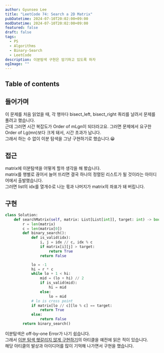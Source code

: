 ```yaml
---
author: Gyunseo Lee
title: "LeetCode 74: Search a 2D Matrix"
pubDatetime: 2024-07-10T20:02:00+09:00
modDatetime: 2024-07-10T20:02:00+09:00
featured: false
draft: false
tags:
  - PS
  - Algorithms
  - Binary-Search
  - LeetCode
description: 이분탐색 구현은 암기하고 있도록 하자
ogImage: ""
---
```


## Table of contents

## 들어가며

이 문제를 처음 읽었을 때, 각 행마다 bisect_left, bisect_right 쿼리를 날려서 문제를 풀려고 했습니다.  
근데 그러면 시간 복잡도가 Order of mLgn이 되더라고요. 그러면 문제에서 요구한 Order of Lg(mn)보다 크게 돼서, 시간 초과가 납니다.  
그래서 하는 수 없이 이분 탐색을 그냥 구현하기로 했습니다.😀

## 접근

matrix에 이분탐색을 어떻게 할까 생각을 해 봤습니다.  
matrix를 행별로 끊어서 늘어 뜨리면 결국 하나의 정렬된 리스트가 될 것이라는 아이디어에서 출발했습니다.  
그러면 list의 idx를 열개수로 나눈 몫과 나머지가 matrix의 좌표가 돼 버립니다.

## 구현

```python
class Solution:
    def searchMatrix(self, matrix: List[List[int]], target: int) -> bool:
        r = len(matrix)
        c = len(matrix[0])
        def binary_search():
            def is_valid(idx):
                i, j = idx // c, idx % c
                if matrix[i][j] > target:
                    return True
                return False

            lo = -1
            hi = r * c
            while lo + 1 < hi:
                mid = (lo + hi) // 2
                if is_valid(mid):
                    hi = mid
                else:
                    lo = mid
            # lo is cross point
            if matrix[lo // c][lo % c] == target:
                return True
            else:
                return False
        return binary_search()
```

이분탐색은 off-by-one Error가 나기 쉽습니다.  
그래서 [이분 탐색 헷갈리지 않게 구현하기](https://www.acmicpc.net/blog/view/109)의 아티클을 예전에 읽은 적이 있습니다.  
해당 아티클의 발상과 아이디어를 많이 기억해 나가면서 구현을 했습니다.
